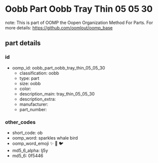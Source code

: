# Oobb Part Oobb Tray Thin 05 05 30  

note: This is part of OOMP the Oopen Organization Method For Parts. For more details: https://github.com/oomlout/oomp_base

##  part details





### id
* oomp_id: oobb_part_oobb_tray_thin_05_05_30
  * classification: oobb
  * type: part
  * size: oobb
  * color: 
  * description_main: tray_thin_05_05_30
  * description_extra: 
  * manufacturer: 
  * part_number: 

### other_codes
* short_code: ob
* oomp_word: sparkles whale bird
* oomp_word_emoji :sparkles: :whale: :bird:
* md5_6_alpha: lj5y
* md5_6: 0f5446
